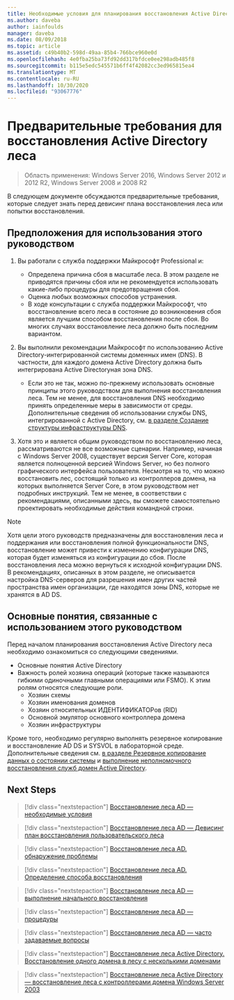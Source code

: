 ```yaml
---
title: Необходимые условия для планирования восстановления Active Directory леса
ms.author: daveba
author: iainfoulds
manager: daveba
ms.date: 08/09/2018
ms.topic: article
ms.assetid: c49b40b2-598d-49aa-85b4-766bce960e0d
ms.openlocfilehash: 4e0fba25ba73fd92dd317bfdce0ee298adb485f8
ms.sourcegitcommit: b115e5edc545571b6ff4f42082cc3ed965815ea4
ms.translationtype: MT
ms.contentlocale: ru-RU
ms.lasthandoff: 10/30/2020
ms.locfileid: "93067776"
---
```

# <a name="active-directory-forest-recovery-prerequisites"></a>Предварительные требования для восстановления Active Directory леса

> Область применения: Windows Server 2016, Windows Server 2012 и 2012 R2, Windows Server 2008 и 2008 R2

В следующем документе обсуждаются предварительные требования, которые следует знать перед девисинг плана восстановления леса или попытки восстановления.

## <a name="assumptions-for-using-this-guide"></a>Предположения для использования этого руководством

1. Вы работали с служба поддержки Майкрософт Professional и:
   - Определена причина сбоя в масштабе леса. В этом разделе не приводятся причины сбоя или не рекомендуется использовать какие-либо процедуры для предотвращения сбоя.
   - Оценка любых возможных способов устранения.
   - В ходе консультации с служба поддержки Майкрософт, что восстановление всего леса в состояние до возникновения сбоя является лучшим способом восстановления после сбоя. Во многих случаях восстановление леса должно быть последним вариантом.

1. Вы выполнили рекомендации Майкрософт по использованию Active Directory-интегрированной системы доменных имен (DNS). В частности, для каждого домена Active Directory должна быть интегрирована Active Directoryная зона DNS.
   - Если это не так, можно по-прежнему использовать основные принципы этого руководством для выполнения восстановления леса. Тем не менее, для восстановления DNS необходимо принять определенные меры в зависимости от среды. Дополнительные сведения об использовании службы DNS, интегрированной с Active Directory, см. [в разделе Создание структуры инфраструктуры DNS](../../ad-ds/plan/Creating-a-DNS-Infrastructure-Design.md).

1. Хотя это и является общим руководством по восстановлению леса, рассматриваются не все возможные сценарии. Например, начиная с Windows Server 2008, существует версия Server Core, которая является полноценной версией Windows Server, но без полного графического интерфейса пользователя. Несмотря на то, что можно восстановить лес, состоящий только из контроллеров домена, на которых выполняется Server Core, в этом руководством нет подробных инструкций. Тем не менее, в соответствии с рекомендациями, описанными здесь, вы сможете самостоятельно проектировать необходимые действия командной строки.

> [!NOTE]
> Хотя цели этого руководств предназначены для восстановления леса и поддержания или восстановления полной функциональности DNS, восстановление может привести к изменению конфигурации DNS, которая будет изменяться из конфигурации до сбоя. После восстановления леса можно вернуться к исходной конфигурации DNS. В рекомендациях, описанных в этом разделе, не описывается настройка DNS-серверов для разрешения имен других частей пространства имен организации, где находятся зоны DNS, которые не хранятся в AD DS.

## <a name="concepts-for-using-this-guide"></a>Основные понятия, связанные с использованием этого руководством

Перед началом планирования восстановления Active Directory леса необходимо ознакомиться со следующими сведениями.

- Основные понятия Active Directory
- Важность ролей хозяина операций (которые также называются гибкими одиночными главными операциями или FSMO). К этим ролям относятся следующие роли.
  - Хозяин схемы
  - Хозяин именования доменов
  - Хозяин относительных ИДЕНТИФИКАТОРов (RID)
  - Основной эмулятор основного контроллера домена
  - Хозяин инфраструктуры

Кроме того, необходимо регулярно выполнять резервное копирование и восстановление AD DS и SYSVOL в лабораторной среде. Дополнительные сведения см. [в разделе Резервное копирование данных о состоянии системы](AD-Forest-Recovery-Procedures.md) и [выполнение неполномочного восстановления служб домен Active Directory](AD-Forest-Recovery-Procedures.md).

## <a name="next-steps"></a>Next Steps

> [!div class="nextstepaction"]
> [Восстановление леса AD — необходимые условия](AD-Forest-Recovery-Prerequisties.md)

> [!div class="nextstepaction"]
> [Восстановление леса AD — Девисинг план восстановления пользовательского леса](AD-Forest-Recovery-Devising-a-Plan.md)

> [!div class="nextstepaction"]
> [Восстановление леса AD. обнаружение проблемы](AD-Forest-Recovery-Identify-the-Problem.md)

> [!div class="nextstepaction"]
> [Восстановление леса AD. Определение способа восстановления](AD-Forest-Recovery-Determine-how-to-Recover.md)

> [!div class="nextstepaction"]
> [Восстановление леса AD — выполнение начального восстановления](AD-Forest-Recovery-Perform-initial-recovery.md)

> [!div class="nextstepaction"]
> [Восстановление леса AD — процедуры](AD-Forest-Recovery-Procedures.md)

> [!div class="nextstepaction"]
> [Восстановление леса AD — часто задаваемые вопросы](AD-Forest-Recovery-FAQ.md)

> [!div class="nextstepaction"]
> [Восстановление леса Active Directory. Восстановление одного домена в лесу с несколькими доменами](AD-Forest-Recovery-Single-Domain-in-Multidomain-Recovery.md)

> [!div class="nextstepaction"]
> [Восстановление леса Active Directory — восстановление леса с контроллерами домена Windows Server 2003](AD-Forest-Recovery-Windows-Server-2003.md)
